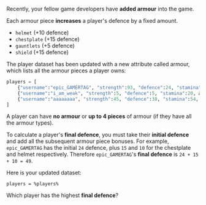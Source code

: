 Recently, your fellow game developers have **added armour** into the game.

Each armour piece **increases** a player's defence by a fixed amount.
- `helmet` (+10 defence)
- `chestplate` (+15 defence)
- `gauntlets` (+5 defence)
- `shield` (+15 defence)

The player dataset has been updated with a new attribute called armour, which lists all the armour pieces a player owns:
```python
players = [
    {"username":"epic_GAMERTAG", "strength":93, "defence":24, "stamina":30, armour:["chestplate", "helmet"]},
    {"username":"i_am_weak", "strength":5, "defence":5, "stamina":20, armour:[]},
    {"username":"aaaaaaaa", "strength":45, "defence":38, "stamina":54, armour:["shield"]}
]
```
A player can have **no armour** or **up to 4 pieces** of armour (if they have all the armour types).

To calculate a player's **final defence**, you must take their **initial defence** and add all the subsequent armour piece bonuses.
For example, `epic_GAMERTAG` has the initial `24` defence, plus `15` and `10` for the chestplate and helmet respectively. Therefore `epic_GAMERTAG`'s **final defence** is `24 + 15 + 10 = 49`.

Here is your updated dataset:
```python+copy
players = %players%
```

Which player has the highest **final defence**?